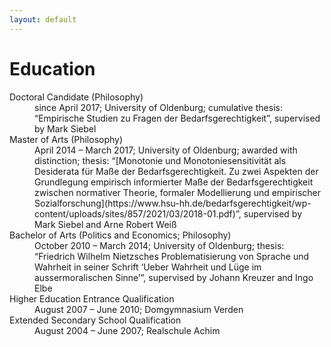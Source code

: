 ```yaml
---
layout: default
---
```


# Education

<dl>
   <dt>Doctoral Candidate (Philosophy)</dt>
      <dd>since April 2017; University of Oldenburg; cumulative thesis: “Empirische Studien zu Fragen der Bedarfsgerechtigkeit”, supervised by Mark Siebel</dd>
   <dt>Master of Arts (Philosophy)</dt>
      <dd>April 2014 – March 2017; University of Oldenburg; awarded with distinction; thesis: “[Monotonie und Monotoniesensitivität als Desiderata für Maße der Bedarfsgerechtigkeit. Zu zwei Aspekten der Grundlegung empirisch informierter Maße der Bedarfsgerechtigkeit zwischen normativer Theorie, formaler Modellierung und empirischer Sozialforschung](https://www.hsu-hh.de/bedarfsgerechtigkeit/wp-content/uploads/sites/857/2021/03/2018-01.pdf)”, supervised by Mark Siebel and Arne Robert Weiß</dd>
   <dt>Bachelor of Arts (Politics and Economics; Philosophy)</dt>
      <dd>October 2010 – March 2014; University of Oldenburg; thesis: “Friedrich Wilhelm Nietzsches Problematisierung von Sprache und Wahrheit in seiner Schrift ‘Ueber Wahrheit und Lüge im aussermoralischen Sinne’”, supervised by Johann Kreuzer and Ingo Elbe</dd>
   <dt>Higher Education Entrance Qualification</dt>
      <dd>August 2007 – June 2010; Domgymnasium Verden</dd>
   <dt>Extended Secondary School Qualification</dt>
      <dd>August 2004 – June 2007; Realschule Achim</dd>
</dl>
